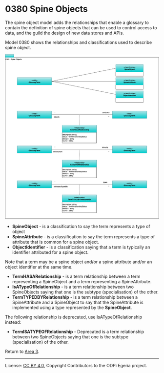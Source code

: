 <!-- SPDX-License-Identifier: CC-BY-4.0 -->
<!-- Copyright Contributors to the ODPi Egeria project. -->

# 0380 Spine Objects

The spine object model adds the relationships that enable a
glossary to contain the definition of spine objects that can be
used to control access to data, and the guild the design of new
data stores and APIs.

Model 0380 shows the relationships and classifications used to
describe spine object.

![UML](0380-Spine-Objects.png#pagewidth)

* **SpineObject** - is a classification to say the term represents a type of object
* **SpineAttribute** - is a classification to say the term represents a type of attribute that is common for a spine object.
* **ObjectIdentifier** - is a classification saying that a term is typically an identifier attributed for a spine object.

Note that a term may be a spine object and/or a spine attribute and/or an object identifier at the same time.

* **TermHASARelationship** - is a term relationship between a term representing a SpineObject and a term representing a SpineAttribute.
* **IsATypeOfRelationship** - is a term relationship between two SpineObjects saying that one is the subtype (specialisation) of the other.
* **TermTYPEDBYRelationship** - is a term relationship between a SpineAttribute and a SpineObject to say that the SpineAttribute is implemented using a type represented by the **SpineObject**.

The following relationship is deprecated, use IsATypeOfRelationship instead: 
* **TermISATYPEOFRelationship** - Deprecated is a term relationship between two SpineObjects saying that one is the subtype (specialisation) of the other.

Return to [Area 3](Area-3-models.md).

----
License: [CC BY 4.0](https://creativecommons.org/licenses/by/4.0/),
Copyright Contributors to the ODPi Egeria project.